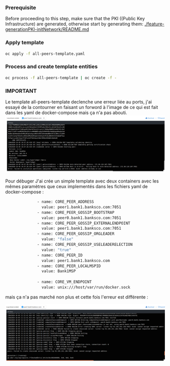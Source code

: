 ### Prerequisite

Before proceeding to this step, make sure that the PKI ((Public Key Infrastructure) are generated, otherwise start by generating them:
[./feature-generationPKI-initNetwork/README.md](https://eu-de.git.cloud.ibm.com/gbs-rh/devops/refimps/g4sam1/bouygues-bloc/bouygues-blockchain/bouygues-poc/-/blob/feature-generationPKI-initNetwork/README.md)

### Apply template
```sh 
oc apply -f all-peers-template.yaml
```
### Process and create template entities

```sh
oc process -f all-peers-template | oc create -f -
``` 

### IMPORTANT
Le template all-peers-template declenche une erreur liée au ports, j'ai essayé de la contourner en faisant un forword à l'image de ce qui est fait dans les yaml de docker-compose mais ça n'a pas abouti.
![all-peers-template error](./doc/app-peers-template-error.png) 

Pour débuger J'ai crée un simple template avec deux containers avec les mêmes paramètres que ceux implementés dans les fichiers yaml de docker-compose :

```sh
              - name: CORE_PEER_ADDRESS
                value: peer1.bank1.banksco.com:7051
              - name: CORE_PEER_GOSSIP_BOOTSTRAP
                value: peer0.bank1.banksco.com:7051
              - name: CORE_PEER_GOSSIP_EXTERNALENDPOINT
                value: peer1.bank1.banksco.com:7051
              - name: CORE_PEER_GOSSIP_ORGLEADER
                value: "false"
              - name: CORE_PEER_GOSSIP_USELEADERELECTION
                value: "true"
              - name: CORE_PEER_ID
                value: peer1.bank1.banksco.com
              - name: CORE_PEER_LOCALMSPID
                value: Bank1MSP

              - name: CORE_VM_ENDPOINT
                value: unix:///host/var/run/docker.sock
``` 
mais ça n'a pas marché non plus et cette fois l'erreur est différente :

![all-peers-template error](./doc/tow-peers-template-error.png) 

